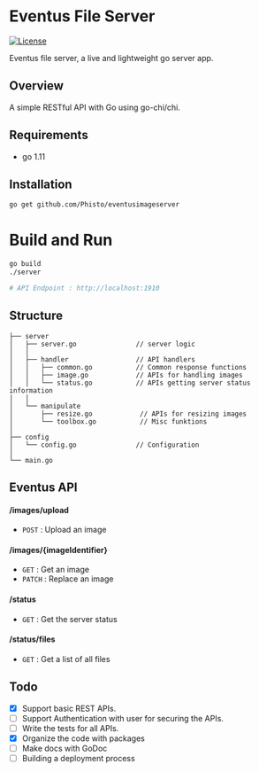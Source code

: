 # Eventus File Server

[![License](https://img.shields.io/github/license/phisto/eventusfileserver.svg)](https://github.com/Phisto/eventusfileserver)

Eventus file server, a live and lightweight go server app.

## Overview

A simple RESTful API with Go using go-chi/chi.

## Requirements

-  go 1.11

## Installation

```bash
go get github.com/Phisto/eventusimageserver
```

# Build and Run
```bash
go build
./server

# API Endpoint : http://localhost:1910
```

## Structure
```
├── server
│   ├── server.go               // server logic
│   │
│   ├── handler                 // API handlers
│   │   ├── common.go           // Common response functions
│   │   ├── image.go            // APIs for handling images
│   │   └── status.go           // APIs getting server status information
│   │
│   └── manipulate
│       ├── resize.go            // APIs for resizing images
│       └── toolbox.go           // Misc funktions
│
├── config
│   └── config.go               // Configuration
│
└── main.go               
```


## Eventus API

#### /images/upload
* `POST`    : Upload an image

#### /images/{imageIdentifier}
* `GET`     : Get an image
* `PATCH`   : Replace an image

#### /status
* `GET`     : Get the server status

#### /status/files
* `GET`     : Get a list of all files

## Todo

- [x] Support basic REST APIs.
- [ ] Support Authentication with user for securing the APIs.
- [ ] Write the tests for all APIs.
- [x] Organize the code with packages
- [ ] Make docs with GoDoc
- [ ] Building a deployment process 
